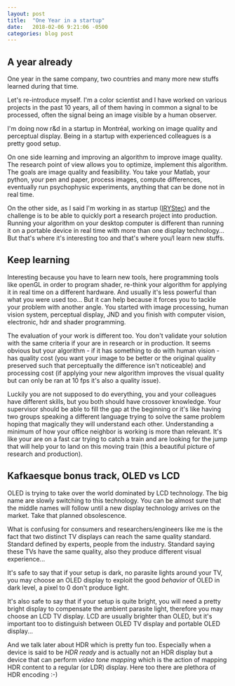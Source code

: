 ```yaml
---
layout: post
title:  "One Year in a startup"
date:   2018-02-06 9:21:06 -0500
categories: blog post
---
```


## A year already

One year in the same company, two countries and many more new stuffs learned during that time.

Let's re-introduce myself. I'm a color scientist and I have worked on various projects in the past 10 years, all of them having in common a signal to be processed, often the signal being an image visible by a human observer.

I'm doing now r&d in a startup in Montréal, working on image quality and perceptual display. Being in a startup with experienced colleagues is a pretty good setup.  

On one side learning and improving an algorithm to improve image quality. The research point of view allows you to optimize, implement this algorithm. The goals are image quality and feasibility. You take your Matlab, your python, your pen and paper, process images, compute differences, eventually run psychophysic experiments, anything that can be done not in real time.

On the other side, as I said I'm working in as startup ([IRYStec][IRYStec-link]) and the challenge is to be able to quickly port a research project into production. Running your algorithm on your desktop computer is different than running it on a portable device in real time with more than one display technology... But that's where it's interesting too and that's where you/I learn new stuffs.

## Keep learning

Interesting because you have to learn new tools, here programming tools like openGL in order to program shader, re-think your algorithm for applying it in real time on a different hardware. And usually it's less powerful than what you were used too... But it can help because it forces you to tackle your problem with another angle. You started with image processing, human vision system, perceptual display, JND and you finish with computer vision, electronic, hdr and shader programming.

The evaluation of your work is different too. You don't validate your solution with the same criteria if your are in research or in production. It seems obvious but your algorithm - if it has something to do with human vision - has quality cost (you want your image to be better or the original quality preserved such that perceptually the difference isn't noticeable) and processing cost (if applying your new algorithm improves the visual quality but can only be ran at 10 fps it's also a quality issue).

Luckily you are not supposed to do everything, you and your colleagues have different skills, but you both should have crossover knowledge. Your supervisor should be able to fill the gap at the beginning or it's like having two groups speaking a different language trying to solve the same problem hoping that magically they will understand each other. Understanding a minimum of how your office neighbor is working is more than relevant. It's like your are on a fast car trying to catch a train and are looking for the jump that will help your to land on this moving train (this a beautiful picture of research and production).

## Kafkaesque bonus track, OLED vs LCD

OLED is trying to take over the world dominated by LCD technology. The big name are slowly switching to this technology. You can be almost sure that the middle names will follow until a new display technology arrives on the market. Take that planned obsolescence.

What is confusing for consumers and researchers/engineers like me is the fact that two distinct TV displays can reach the same quality standard. Standard defined by experts, people from the industry. Standard saying these TVs have the same quality, also they produce different visual experience...

It's safe to say that if your setup is dark, no parasite lights around your TV, you may choose an OLED display to exploit the good *behavior* of OLED in dark level, a pixel to 0 don't produce light.

It's also safe to say that if your setup is quite bright, you will need a pretty bright display to compensate the ambient parasite light, therefore you may choose an LCD TV display. LCD are usually brighter than OLED, but it's important too to distinguish between OLED TV display and portable OLED display...

And we talk later about HDR which is pretty fun too. Especially when a device is said to be *HDR ready* and is actually not an HDR display but a device that can perform *video tone mapping* which is the action of mapping HDR content to a regular (or LDR) display. Here too there are plethora of HDR encoding :-)

[IRYStec-link]:https://www.irystec.com/
